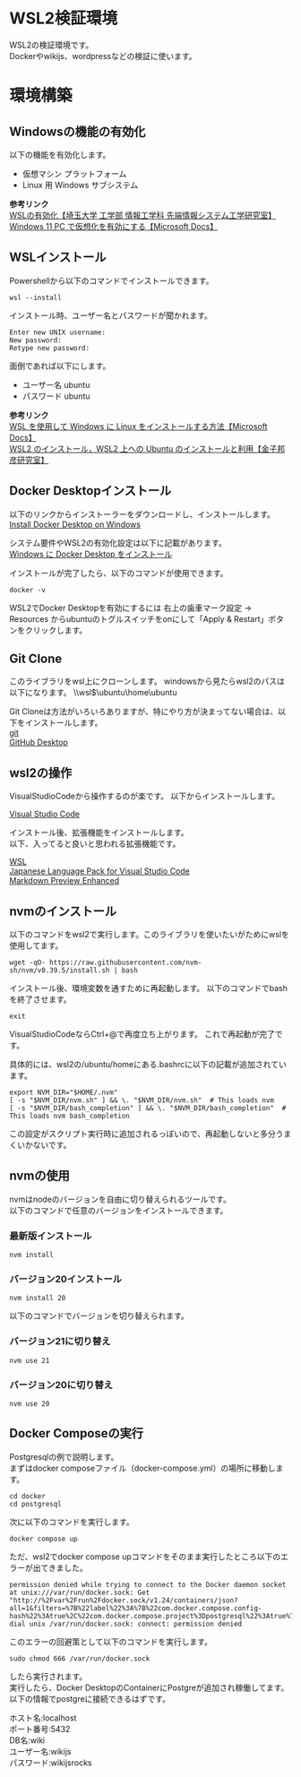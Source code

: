 # WSL2検証環境

WSL2の検証環境です。   
Dockerやwikijs、wordpressなどの検証に使います。

# 環境構築
## Windowsの機能の有効化

以下の機能を有効化します。

- 仮想マシン プラットフォーム
- Linux 用 Windows サブシステム

**参考リンク**   
[WSLの有効化【埼玉大学 工学部 情報工学科 先端情報システム工学研究室】](https://www.aise.ics.saitama-u.ac.jp/~gotoh/HowToEnableWSL.html)   
[Windows 11 PC で仮想化を有効にする【Microsoft Docs】](https://support.microsoft.com/ja-jp/windows/windows-11-pc-%E3%81%A7%E4%BB%AE%E6%83%B3%E5%8C%96%E3%82%92%E6%9C%89%E5%8A%B9%E3%81%AB%E3%81%99%E3%82%8B-c5578302-6e43-4b4b-a449-8ced115f58e1)


## WSLインストール

Powershellから以下のコマンドでインストールできます。

```
wsl --install
```

インストール時、ユーザー名とパスワードが聞かれます。

```
Enter new UNIX username:
New password:
Retype new password:
```

面倒であれば以下にします。

- ユーザー名 ubuntu
- パスワード ubuntu

**参考リンク**   
[WSL を使用して Windows に Linux をインストールする方法【Microsoft Docs】](https://learn.microsoft.com/ja-jp/windows/wsl/install)   
[WSL2 のインストール，WSL2 上への Ubuntu のインストールと利用【金子邦彦研究室】](https://www.kkaneko.jp/tools/wsl/wsl2.html)

## Docker Desktopインストール

以下のリンクからインストーラーをダウンロードし、インストールします。   
[Install Docker Desktop on Windows](https://docs.docker.com/desktop/install/windows-install/)

システム要件やWSL2の有効化設定は以下に記載があります。   
[Windows に Docker Desktop をインストール](https://docs.docker.jp/docker-for-windows/install-windows-home.html)

インストールが完了したら、以下のコマンドが使用できます。

```
docker -v
```

WSL2でDocker Desktopを有効にするには
右上の歯車マーク設定 -> Resources
からubuntuのトグルスイッチをonにして「Apply & Restart」ボタンをクリックします。

## Git Clone

このライブラリをwsl上にクローンします。
windowsから見たらwsl2のパスは以下になります。
\\\wsl$\ubuntu\home\ubuntu

Git Cloneは方法がいろいろありますが、特にやり方が決まってない場合は、以下をインストールします。   
[git](https://git-scm.com/)   
[GitHub Desktop](https://desktop.github.com/)

## wsl2の操作

VisualStudioCodeから操作するのが楽です。
以下からインストールします。

[Visual Studio Code](https://azure.microsoft.com/ja-jp/products/visual-studio-code)

インストール後、拡張機能をインストールします。   
以下、入ってると良いと思われる拡張機能です。

[WSL](https://marketplace.visualstudio.com/items?itemName=ms-vscode-remote.remote-wsl)   
[Japanese Language Pack for Visual Studio Code](https://marketplace.visualstudio.com/items?itemName=MS-CEINTL.vscode-language-pack-ja)   
[Markdown Preview Enhanced](https://marketplace.visualstudio.com/items?itemName=shd101wyy.markdown-preview-enhanced)

## nvmのインストール

以下のコマンドをwsl2で実行します。このライブラリを使いたいがためにwslを使用してます。

```
wget -qO- https://raw.githubusercontent.com/nvm-sh/nvm/v0.39.5/install.sh | bash
```

インストール後、環境変数を通すために再起動します。
以下のコマンドでbashを終了させます。
```
exit
```

VisualStudioCodeならCtrl+@で再度立ち上がります。
これで再起動が完了です。

具体的には、wsl2の/ubuntu/homeにある.bashrcに以下の記載が追加されています。

```
export NVM_DIR="$HOME/.nvm"
[ -s "$NVM_DIR/nvm.sh" ] && \. "$NVM_DIR/nvm.sh"  # This loads nvm
[ -s "$NVM_DIR/bash_completion" ] && \. "$NVM_DIR/bash_completion"  # This loads nvm bash_completion
```

この設定がスクリプト実行時に追加されるっぽいので、再起動しないと多分うまくいかないです。

## nvmの使用
nvmはnodeのバージョンを自由に切り替えられるツールです。   
以下のコマンドで任意のバージョンをインストールできます。

### 最新版インストール
```
nvm install
```

### バージョン20インストール
```
nvm install 20
```

以下のコマンドでバージョンを切り替えられます。

### バージョン21に切り替え

```
nvm use 21
```

### バージョン20に切り替え

```
nvm use 20
```

## Docker Composeの実行
Postgresqlの例で説明します。   
まずはdocker composeファイル（docker-compose.yml）の場所に移動します。   
```
cd docker
cd postgresql
```

次に以下のコマンドを実行します。
```
docker compose up
```

ただ、wsl2でdocker compose upコマンドをそのまま実行したところ以下のエラーが出てきました。   

```
permission denied while trying to connect to the Docker daemon socket at unix:///var/run/docker.sock: Get "http://%2Fvar%2Frun%2Fdocker.sock/v1.24/containers/json?all=1&filters=%7B%22label%22%3A%7B%22com.docker.compose.config-hash%22%3Atrue%2C%22com.docker.compose.project%3Dpostgresql%22%3Atrue%7D%7D": dial unix /var/run/docker.sock: connect: permission denied
```

このエラーの回避策として以下のコマンドを実行します。

```
sudo chmod 666 /var/run/docker.sock
```

したら実行されます。   
実行したら、Docker DesktopのContainerにPostgreが追加され稼働してます。   
以下の情報でpostgreに接続できるはずです。   

ホスト名:localhost   
ポート番号:5432   
DB名:wiki   
ユーザー名:wikijs   
パスワード:wikijsrocks   


